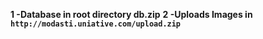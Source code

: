 
**1 -Database in root directory db.zip**
**2 -Uploads Images in `http://modasti.uniative.com/upload.zip`**